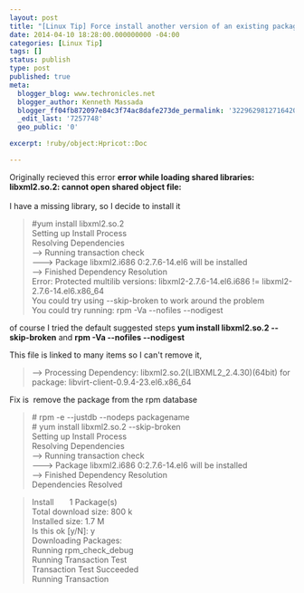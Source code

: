 ```yaml
---
layout: post
title: "[Linux Tip] Force install another version of an existing package RHEL6"
date: 2014-04-10 18:28:00.000000000 -04:00
categories: [Linux Tip]
tags: []
status: publish
type: post
published: true
meta:
  blogger_blog: www.techronicles.net
  blogger_author: Kenneth Massada
  blogger_ff04fb872097e84c3f74ac8dafe273de_permalink: '3229629812716420451'
  _edit_last: '7257748'
  geo_public: '0'

excerpt: !ruby/object:Hpricot::Doc

---
```

<p>Originally recieved this error <b>error while loading shared libraries: libxml2.so.2: cannot open shared object file:</b><br />
<b><br />
</b>I have a missing library, so I decide to install it</p>
<blockquote class="tr_bq"><p>#yum install libxml2.so.2<br />
Setting up Install Process<br />
Resolving Dependencies<br />
--&gt; Running transaction check<br />
---&gt; Package libxml2.i686 0:2.7.6-14.el6 will be installed<br />
--&gt; Finished Dependency Resolution<br />
Error: Protected multilib versions: libxml2-2.7.6-14.el6.i686 != libxml2-2.7.6-14.el6.x86_64<br />
You could try using --skip-broken to work around the problem<br />
You could try running: rpm -Va --nofiles --nodigest</p></blockquote>
<div>of course I tried the default suggested steps <b>yum install libxml2.so.2 --skip-broken</b> and <b>rpm -Va --nofiles --nodigest</b></div>
<p>This file is linked to many items so I can't remove it,</p>
<blockquote class="tr_bq"><p>--&gt; Processing Dependency: libxml2.so.2(LIBXML2_2.4.30)(64bit) for package: libvirt-client-0.9.4-23.el6.x86_64</p></blockquote>
<p>Fix is  remove the package from the rpm database</p>
<blockquote class="tr_bq"><p># rpm -e --justdb --nodeps packagename<br />
# yum install libxml2.so.2 --skip-broken<br />
Setting up Install Process<br />
Resolving Dependencies<br />
--&gt; Running transaction check<br />
---&gt; Package libxml2.i686 0:2.7.6-14.el6 will be installed<br />
--&gt; Finished Dependency Resolution<br />
Dependencies Resolved</p></blockquote>
<blockquote class="tr_bq"><p>Install       1 Package(s)<br />
Total download size: 800 k<br />
Installed size: 1.7 M<br />
Is this ok [y/N]: y<br />
Downloading Packages:<br />
Running rpm_check_debug<br />
Running Transaction Test<br />
Transaction Test Succeeded<br />
Running Transaction</p></blockquote>
<div></div>
